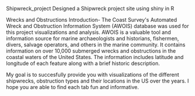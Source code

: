 Shipwreck_project
Designed a Shipwreck project site using shiny in R

Wrecks and Obstructions Introduction- 
The Coast Survey's Automated Wreck and Obstruction Information System (AWOIS) database was used for this project visualizations and analysis. AWOIS is a valuable tool and information source for marine archaeologists and historians, fishermen, divers, salvage operators, and others in the marine community. It contains information on over 10,000 submerged wrecks and obstructions in the coastal waters of the United States. The information includes latitude and longitude of each feature along with a brief historic description.

My goal is to succesfully provide you with visualizations of the different shipwrecks, obstruction types and their locations in the US over the years. I hope you are able to find each tab fun and informative.
